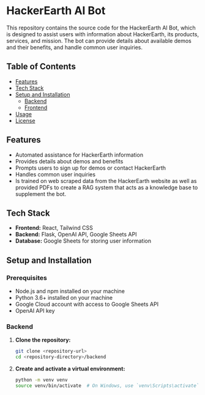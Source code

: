 # HackerEarth AI Bot

This repository contains the source code for the HackerEarth AI Bot, which is designed to assist users with information about HackerEarth, its products, services, and mission. The bot can provide details about available demos and their benefits, and handle common user inquiries.

## Table of Contents

- [Features](#features)
- [Tech Stack](#tech-stack)
- [Setup and Installation](#setup-and-installation)
  - [Backend](#backend)
  - [Frontend](#frontend)
- [Usage](#usage)
- [License](#license)

## Features

- Automated assistance for HackerEarth information
- Provides details about demos and benefits
- Prompts users to sign up for demos or contact HackerEarth
- Handles common user inquiries
- Is trained on web scraped data from the HackerEarth website as well as provided PDFs to create a RAG system that acts as a knowledge base to supplement the bot.

## Tech Stack

- **Frontend:** React, Tailwind CSS
- **Backend:** Flask, OpenAI API, Google Sheets API
- **Database:** Google Sheets for storing user information


## Setup and Installation

### Prerequisites

- Node.js and npm installed on your machine
- Python 3.6+ installed on your machine
- Google Cloud account with access to Google Sheets API
- OpenAI API key

### Backend

1. **Clone the repository:**

   ```bash
   git clone <repository-url>
   cd <repository-directory>/backend


2. **Create and activate a virtual environment:**

   ```bash
   python -m venv venv
   source venv/bin/activate  # On Windows, use `venv\Scripts\activate`
